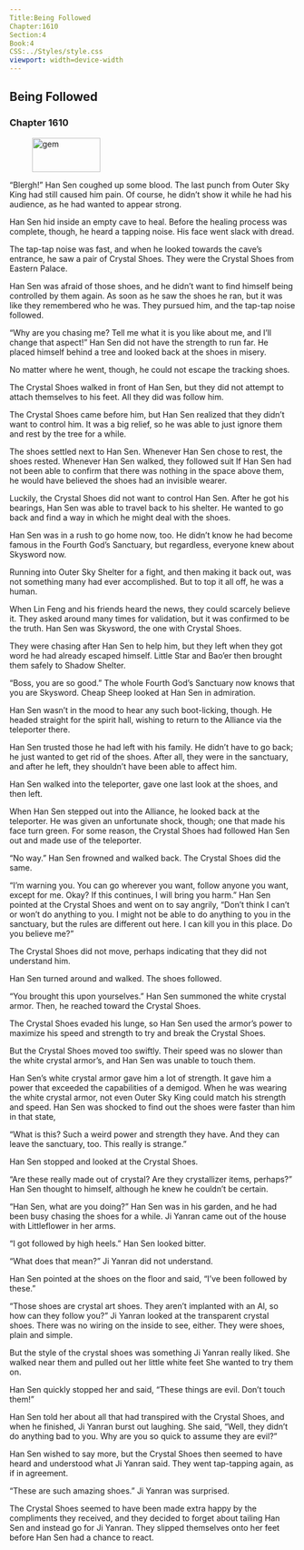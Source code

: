 ```yaml
---
Title:Being Followed 
Chapter:1610 
Section:4 
Book:4 
CSS:../Styles/style.css 
viewport: width=device-width
---
```

  
## Being Followed
### Chapter 1610
  
<figure>
	<img src="../Images/gem.gif" alt="gem" id="gem" width="120" height="60" />
</figure>
  

  
“Blergh!” Han Sen coughed up some blood. The last punch from Outer Sky King had still caused him pain. Of course, he didn’t show it while he had his audience, as he had wanted to appear strong.

Han Sen hid inside an empty cave to heal. Before the healing process was complete, though, he heard a tapping noise. His face went slack with dread.

The tap-tap noise was fast, and when he looked towards the cave’s entrance, he saw a pair of Crystal Shoes. They were the Crystal Shoes from Eastern Palace.

Han Sen was afraid of those shoes, and he didn’t want to find himself being controlled by them again. As soon as he saw the shoes he ran, but it was like they remembered who he was. They pursued him, and the tap-tap noise followed.

“Why are you chasing me? Tell me what it is you like about me, and I’ll change that aspect!” Han Sen did not have the strength to run far. He placed himself behind a tree and looked back at the shoes in misery.

No matter where he went, though, he could not escape the tracking shoes.

The Crystal Shoes walked in front of Han Sen, but they did not attempt to attach themselves to his feet. All they did was follow him.

The Crystal Shoes came before him, but Han Sen realized that they didn’t want to control him. It was a big relief, so he was able to just ignore them and rest by the tree for a while.

The shoes settled next to Han Sen. Whenever Han Sen chose to rest, the shoes rested. Whenever Han Sen walked, they followed suit If Han Sen had not been able to confirm that there was nothing in the space above them, he would have believed the shoes had an invisible wearer.

Luckily, the Crystal Shoes did not want to control Han Sen. After he got his bearings, Han Sen was able to travel back to his shelter. He wanted to go back and find a way in which he might deal with the shoes.

Han Sen was in a rush to go home now, too. He didn’t know he had become famous in the Fourth God’s Sanctuary, but regardless, everyone knew about Skysword now.

Running into Outer Sky Shelter for a fight, and then making it back out, was not something many had ever accomplished. But to top it all off, he was a human.

When Lin Feng and his friends heard the news, they could scarcely believe it. They asked around many times for validation, but it was confirmed to be the truth. Han Sen was Skysword, the one with Crystal Shoes.

They were chasing after Han Sen to help him, but they left when they got word he had already escaped himself. Little Star and Bao’er then brought them safely to Shadow Shelter.

“Boss, you are so good.” The whole Fourth God’s Sanctuary now knows that you are Skysword. Cheap Sheep looked at Han Sen in admiration.

Han Sen wasn’t in the mood to hear any such boot-licking, though. He headed straight for the spirit hall, wishing to return to the Alliance via the teleporter there.

Han Sen trusted those he had left with his family. He didn’t have to go back; he just wanted to get rid of the shoes. After all, they were in the sanctuary, and after he left, they shouldn’t have been able to affect him.

Han Sen walked into the teleporter, gave one last look at the shoes, and then left.

When Han Sen stepped out into the Alliance, he looked back at the teleporter. He was given an unfortunate shock, though; one that made his face turn green. For some reason, the Crystal Shoes had followed Han Sen out and made use of the teleporter.

“No way.” Han Sen frowned and walked back. The Crystal Shoes did the same.

“I’m warning you. You can go wherever you want, follow anyone you want, except for me. Okay? If this continues, I will bring you harm.” Han Sen pointed at the Crystal Shoes and went on to say angrily, “Don’t think I can’t or won’t do anything to you. I might not be able to do anything to you in the sanctuary, but the rules are different out here. I can kill you in this place. Do you believe me?”

The Crystal Shoes did not move, perhaps indicating that they did not understand him.

Han Sen turned around and walked. The shoes followed.

“You brought this upon yourselves.” Han Sen summoned the white crystal armor. Then, he reached toward the Crystal Shoes.

The Crystal Shoes evaded his lunge, so Han Sen used the armor’s power to maximize his speed and strength to try and break the Crystal Shoes.

But the Crystal Shoes moved too swiftly. Their speed was no slower than the white crystal armor’s, and Han Sen was unable to touch them.

Han Sen’s white crystal armor gave him a lot of strength. It gave him a power that exceeded the capabilities of a demigod. When he was wearing the white crystal armor, not even Outer Sky King could match his strength and speed. Han Sen was shocked to find out the shoes were faster than him in that state,

“What is this? Such a weird power and strength they have. And they can leave the sanctuary, too. This really is strange.”

Han Sen stopped and looked at the Crystal Shoes.

“Are these really made out of crystal? Are they crystallizer items, perhaps?” Han Sen thought to himself, although he knew he couldn’t be certain.

“Han Sen, what are you doing?” Han Sen was in his garden, and he had been busy chasing the shoes for a while. Ji Yanran came out of the house with Littleflower in her arms.

“I got followed by high heels.” Han Sen looked bitter.

“What does that mean?” Ji Yanran did not understand.

Han Sen pointed at the shoes on the floor and said, “I’ve been followed by these.”

“Those shoes are crystal art shoes. They aren’t implanted with an Al, so how can they follow you?” Ji Yanran looked at the transparent crystal shoes. There was no wiring on the inside to see, either. They were shoes, plain and simple.

But the style of the crystal shoes was something Ji Yanran really liked. She walked near them and pulled out her little white feet She wanted to try them on.

Han Sen quickly stopped her and said, “These things are evil. Don’t touch them!”

Han Sen told her about all that had transpired with the Crystal Shoes, and when he finished, Ji Yanran burst out laughing. She said, “Well, they didn’t do anything bad to you. Why are you so quick to assume they are evil?”

Han Sen wished to say more, but the Crystal Shoes then seemed to have heard and understood what Ji Yanran said. They went tap-tapping again, as if in agreement.

“These are such amazing shoes.” Ji Yanran was surprised.

The Crystal Shoes seemed to have been made extra happy by the compliments they received, and they decided to forget about tailing Han Sen and instead go for Ji Yanran. They slipped themselves onto her feet before Han Sen had a chance to react.